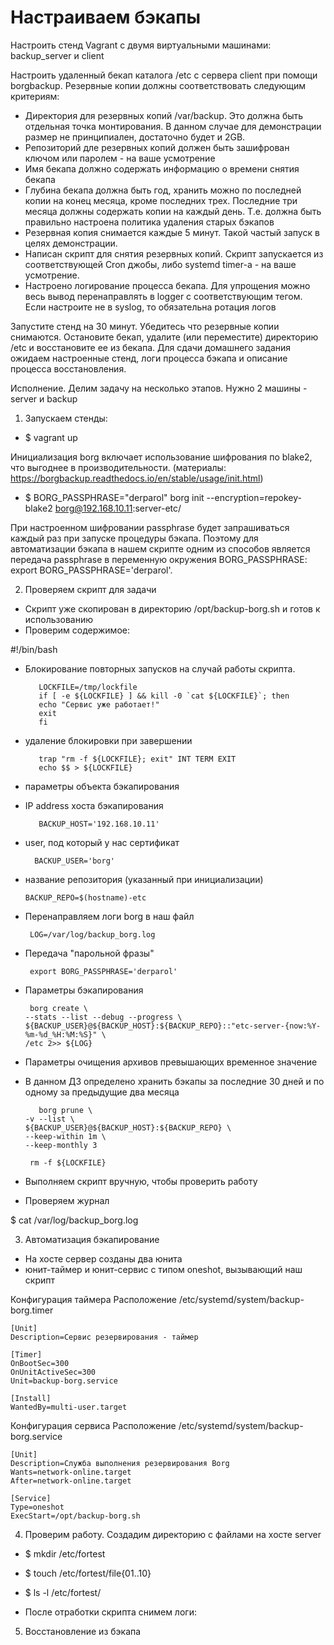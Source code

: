 # Настраиваем бэкапы
Настроить стенд Vagrant с двумя виртуальными машинами: backup_server и client

Настроить удаленный бекап каталога /etc c сервера client при помощи borgbackup. Резервные копии должны соответствовать следующим критериям:

- Директория для резервных копий /var/backup. Это должна быть отдельная точка монтирования. В данном случае для демонстрации размер не принципиален, достаточно будет и 2GB.
- Репозиторий дле резервных копий должен быть зашифрован ключом или паролем - на ваше усмотрение
- Имя бекапа должно содержать информацию о времени снятия бекапа
- Глубина бекапа должна быть год, хранить можно по последней копии на конец месяца, кроме последних трех. Последние три месяца должны содержать копии на каждый день. Т.е. должна быть правильно настроена политика удаления старых бэкапов
- Резервная копия снимается каждые 5 минут. Такой частый запуск в целях демонстрации.
- Написан скрипт для снятия резервных копий. Скрипт запускается из соответствующей Cron джобы, либо systemd timer-а - на ваше усмотрение.
- Настроено логирование процесса бекапа. Для упрощения можно весь вывод перенаправлять в logger с соответствующим тегом. Если настроите не в syslog, то обязательна ротация логов

Запустите стенд на 30 минут. Убедитесь что резервные копии снимаются. Остановите бекап, удалите (или переместите) директорию /etc и восстановите ее из бекапа. Для сдачи домашнего задания ожидаем настроенные стенд, логи процесса бэкапа и описание процесса восстановления.


Исполнение.
Делим задачу на несколько этапов.
Нужно 2 машины - server и backup

1. Запускаем стенды:
- $ vagrant up

Инициализация borg включает использование шифрования по blake2, что выгоднее в производительности.
(материалы: https://borgbackup.readthedocs.io/en/stable/usage/init.html)

- $ BORG_PASSPHRASE="derparol" borg init --encryption=repokey-blake2 borg@192.168.10.11:server-etc/

При настроенном шифровании passphrase будет запрашиваться каждый раз при запуске процедуры бэкапа. Поэтому для автоматизации бэкапа в нашем скрипте одним из способов является передача passphrase в переменную окружения BORG_PASSPHRASE: export BORG_PASSPHRASE='derparol'.

2. Проверяем скрипт для задачи
- Скрипт уже скопирован в директорию /opt/backup-borg.sh и готов к использованию
- Проверим содержимое:

#!/bin/bash

-  Блокирование повторных запусков на случай работы скрипта.

          LOCKFILE=/tmp/lockfile
          if [ -e ${LOCKFILE} ] && kill -0 `cat ${LOCKFILE}`; then
          echo "Сервис уже работает!"
          exit
          fi
-  удаление блокировки при завершении

          trap "rm -f ${LOCKFILE}; exit" INT TERM EXIT
          echo $$ > ${LOCKFILE}

-   параметры объекта бэкапирования
-  IP address хоста бэкапирования

          BACKUP_HOST='192.168.10.11'
          
-  user, под который у нас сертификат

         BACKUP_USER='borg'
         
-  название репозитория (указанный при инициализации)

       BACKUP_REPO=$(hostname)-etc
     
-  Перенаправляем логи borg в наш файл 

        LOG=/var/log/backup_borg.log
        
-  Передача "парольной фразы"

        export BORG_PASSPHRASE='derparol'
     
-  Параметры бэкапирования

        borg create \
       --stats --list --debug --progress \
       ${BACKUP_USER}@${BACKUP_HOST}:${BACKUP_REPO}::"etc-server-{now:%Y-%m-%d_%H:%M:%S}" \
       /etc 2>> ${LOG}

-  Параметры очищения архивов превышающих временное значение
-  В данном ДЗ определено хранить бэкапы за последние 30 дней и по одному за предыдущие два месяца

          borg prune \
       -v --list \
       ${BACKUP_USER}@${BACKUP_HOST}:${BACKUP_REPO} \
       --keep-within 1m \
       --keep-monthly 3 

        rm -f ${LOCKFILE}

- Выполняем скрипт вручную, чтобы проверить работу
- Проверяем журнал

$ cat /var/log/backup_borg.log 

3. Автоматизация бэкапирование

- На хосте сервер созданы два юнита
- юнит-таймер и юнит-сервис с типом oneshot, вызывающий наш скрипт

Конфигурация таймера
Расположение  /etc/systemd/system/backup-borg.timer

    [Unit]
    Description=Сервис резервирования - таймер

    [Timer]
    OnBootSec=300
    OnUnitActiveSec=300
    Unit=backup-borg.service

    [Install]
    WantedBy=multi-user.target

Конфигурация сервиса
Расположение /etc/systemd/system/backup-borg.service

    [Unit]
    Description=Служба выполнения резервирования Borg
    Wants=network-online.target
    After=network-online.target

    [Service]
    Type=oneshot
    ExecStart=/opt/backup-borg.sh

4. Проверим работу.
Создадим директорию с файлами на хосте server

- $ mkdir /etc/fortest
- $ touch /etc/fortest/file{01..10}
- $ ls -l /etc/fortest/

- После отработки скрипта снимем логи:

5. Восстановление из бэкапа





